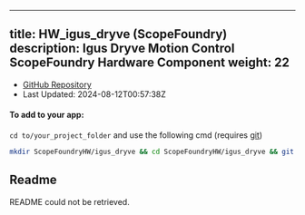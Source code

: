 
---
title: HW_igus_dryve (ScopeFoundry)
description: Igus Dryve Motion Control ScopeFoundry Hardware Component
weight: 22
---
- [GitHub Repository](https://github.com/ScopeFoundry/HW_igus_dryve)
- Last Updated: 2024-08-12T00:57:38Z


#### To add to your app:

`cd to/your_project_folder` and use the following cmd (requires [git](/docs/100_development/20_git/))

```bash
mkdir ScopeFoundryHW/igus_dryve && cd ScopeFoundryHW/igus_dryve && git init --initial-branch=master && git remote add upstream_ScopeFoundry https://github.com/ScopeFoundry/HW_igus_dryve && git pull upstream_ScopeFoundry master && cd ../..
```

## Readme
README could not be retrieved.
